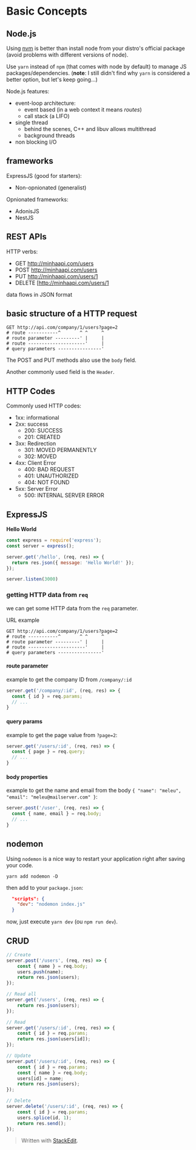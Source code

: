 # Basic Concepts

## Node.js

Using [nvm](https://github.com/nvm-sh/nvm) is better than install node from your distro's official package (avoid problems with different versions of node).

Use `yarn` instead of `npm` (that comes with node by default) to manage JS packages/dependencies. (**note**: I still didn't find why `yarn` is considered a better option, but let's keep going...)

Node.js features:

- event-loop architecture:
    - event based (in a web context it means *routes*)
    - call stack (a LIFO)
- single thread
    - behind the scenes, C++ and libuv allows multithread
    - background threads
- non blocking I/O

## frameworks

ExpressJS (good for starters):

- Non-opnionated (generalist)

Opnionated frameworks:

- AdonisJS
- NestJS


## REST APIs

HTTP verbs:

-  GET http://minhaapi.com/users
-  POST http://minhaapi.com/users
-  PUT http://minhaapi.com/users/1
-  DELETE [http://minhaapi.com/users/1

data flows in JSON format

## basic structure of a HTTP request

```
GET http://api.com/company/1/users?page=2
# route -----------^       ^ ^     ^
# route parameter ---------' |     |
# route ---------------------'     |
# query parameters ----------------'
```

The POST and PUT methods also use the `body` field.

Another commonly used field is the `Header`.


## HTTP Codes

Commonly used HTTP codes:

-   1xx: informational
-   2xx: success
    -   200: SUCCESS
    -   201: CREATED
-   3xx: Redirection
    -   301: MOVED PERMANENTLY
    -   302: MOVED
-   4xx: Client Error
    -   400: BAD REQUEST
    -   401: UNAUTHORIZED
    -   404: NOT FOUND
-   5xx: Server Error
    -   500: INTERNAL SERVER ERROR


## ExpressJS

**Hello World**
```js
const express = require('express');
const server = express();

server.get('/hello', (req, res) => {
  return res.json({ message: 'Hello World!' });
});

server.listen(3000)
```

### getting HTTP data from `req`

we can get some HTTP data from the `req` parameter.

URL example
```
GET http://api.com/company/1/users?page=2
# route -----------^       ^ ^     ^
# route parameter ---------' |     |
# route ---------------------'     |
# query parameters ----------------'
```
#### route parameter

example to get the company ID from `/company/:id`
```js
server.get('/company/:id', (req, res) => {
  const { id } = req.params;
  // ...
}
```

#### query params

example to get the page value from `?page=2`:
```js
server.get('/users/:id', (req, res) => {
  const { page } = req.query;
  // ...
}
```

#### body properties

example to get the name and email from the body `{ "name": "meleu", "email": "meleu@mailserver.com" }`:
```js
server.post('/user', (req, res) => {
  const { name, email } = req.body;
  // ...
}
```

## nodemon

Using `nodemon` is a nice way to restart your application right after saving your code.
```
yarn add nodemon -D
```
then add to your `package.json`:
```json
  "scripts": {
    "dev": "nodemon index.js"
  }
```

now, just execute `yarn dev` (ou `npm run dev`).

## CRUD

```js
// Create
server.post('/users', (req, res) => {
    const { name } = req.body;
    users.push(name);
    return res.json(users);
});

// Read all
server.get('/users', (req, res) => {
    return res.json(users);
});

// Read
server.get('/users/:id', (req, res) => {
    const { id } = req.params;
    return res.json(users[id]);
});

// Update
server.put('/users/:id', (req, res) => {
    const { id } = req.params;
    const { name } = req.body;
    users[id] = name;
    return res.json(users);
});

// Delete
server.delete('/users/:id', (req, res) => {
    const { id } = req.params;
    users.splice(id, 1);
    return res.send();
});
```


> Written with [StackEdit](https://stackedit.io/).
<!--stackedit_data:
eyJoaXN0b3J5IjpbMTkyNTM4ODI5MywtMTE2OTQ5MzgwMywtND
MwNDc5NDMzXX0=
-->